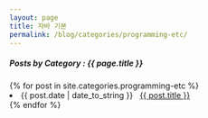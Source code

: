 ```yaml
---
layout: page
title: 자바 기본
permalink: /blog/categories/programming-etc/
---
```


<h5> Posts by Category : {{ page.title }} </h5>

<div class="card">
{% for post in site.categories.programming-etc %}
 <li class="category-posts"><span>{{ post.date | date_to_string }}</span> &nbsp; <a href="{{ post.url }}">{{ post.title }}</a></li>
{% endfor %}
</div>